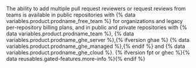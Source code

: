 The ability to add multiple pull request reviewers or request reviews from teams is available in public repositories with {% data variables.product.prodname_free_team %} for organizations and legacy per-repository billing plans, and in public and private repositories with {% data variables.product.prodname_team %}, {% data variables.product.prodname_ghe_server %},{% ifversion ghae %} {% data variables.product.prodname_ghe_managed %},{% endif %} and {% data variables.product.prodname_ghe_cloud %}. {% ifversion fpt or ghec %}{% data reusables.gated-features.more-info %}{% endif %}
